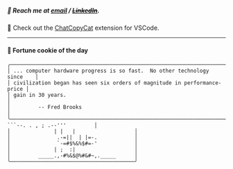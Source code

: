 ##### :calling: Reach me at **[email](mailto:johannes@stenmark.in)** ***/*** **[~~LinkedIn~~](https://www.linkedin.com/in/johannes-stenmark)**.
:feet: Check out the [ChatCopyCat](https://github.com/jstenmark/ChatCopyCat) extension for VSCode.

---
#### :cookie: Fortune cookie of the day
```smalltalk
╭──────────────────────────────────────────────────────────────────────────╮
│ ... computer hardware progress is so fast.  No other technology since    │
│ civilization began has seen six orders of magnitude in performance-price │
│ gain in 30 years.                                                        │
│         -- Fred Brooks                                                   │
╰──────────────────────────────────────────────────────────────────────────╯
```--. . , ; .--'''         │
│              | |   |                   │
│               .-=||  | |=-.            │
│               `-=#$%&%$#=-'            │
│              | ;  :|                   │
│         _____.,-#%&$@%#&#~,._____      │
╰────────────────────────────────────────╯
```
